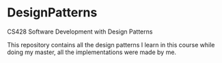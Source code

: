 # DesignPatterns
CS428 Software Development with Design Patterns 

This repository contains all the design patterns I learn in this course while doing my master, all the implementations were 
made by me.
